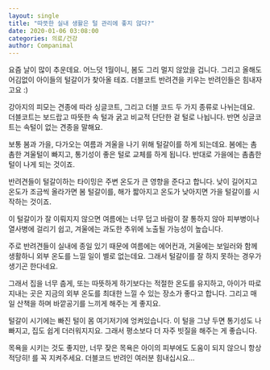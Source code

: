 ```yaml
---
layout: single
title: "따뜻한 실내 생활은 털 관리에 좋지 않다?"
date: 2020-01-06 03:08:00
categories: 의료/건강
author: Companimal
---
```


요즘 날이 많이 추운데요. 어느덧 1월이니, 봄도 그리 멀지 않았을 겁니다. 그리고 올해도 어김없이 아이들의 털갈이가 찾아올 테죠. 더블코트 반려견을 키우는 반려인들은 힘내자고요 :)

강아지의 피모는 견종에 따라 싱글코트, 그리고 더블 코드 두 가지 종류로 나뉘는데요. 더블코트는 보드랍고 따뜻한 속 털과 굵고 비교적 단단한 겉 털로 나뉩니다. 반면 싱글코트는 속털이 없는 견종을 말해요.

보통 봄과 가을, 다가오는 여름과 겨울을 나기 위해 털갈이를 하게 되는데요. 봄에는 촘촘한 겨울털이 빠지고, 통기성이 좋은 털로 교체를 하게 됩니다. 반대로 가을에는 촘촘한 털이 나게 되는 것이죠.

반려견들이 털갈이하는 타이밍은 주변 온도가 큰 영향을 준다고 합니다. 낮이 길어지고 온도가 조금씩 올라가면 봄 털갈이를, 해가 짧아지고 온도가 낮아지면 가을 털갈이를 시작하는 것이죠.

이 털갈이가 잘 이뤄지지 않으면 여름에는 너무 덥고 바람이 잘 통하지 않아 피부병이나 열사병에 걸리기 쉽고, 겨울에는 과도한 추위에 노출될 가능성이 높습니다.

주로 반려견들이 실내에 종일 있기 때문에 여름에는 에어컨과, 겨울에는 보일러와 함께 생활하니 외부 온도를 느낄 일이 별로 없는데요. 그래서 털갈이를 잘 하지 못하는 경우가 생기곤 한다네요.

그래서 집을 너무 춥게, 또는 따뜻하게 하기보다는 적절한 온도를 유지하고, 아이가 따로 지내는 곳은 지금의 외부 온도를 최대한 느낄 수 있는 장소가 좋다고 합니다. 그리고 매일 산책을 하며 바깥공기를 느끼게 해주는 게 좋지요.

털갈이 시기에는 빠진 털이 몸 여기저기에 엉켜있습니다. 이 털을 그냥 두면 통기성도 나빠지고, 집도 쉽게 더러워지지요. 그래서 평소보다 더 자주 빗질을 해주는 게 좋습니다.

목욕을 시키는 것도 좋지만, 너무 잦은 목욕은 아이의 피부에도 도움이 되지 않으니 항상 적당히! 를 꼭 지켜주세요. 더블코드 반려인 여러분 힘내십시요…
